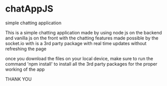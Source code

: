 # chatAppJS
simple chatting application


This is a simple chatting application made by using node js on the backend and vanilla js on the front with the chatting features made possible by the socket.io with is a 3rd party package with real time updates without refreshing the page 


once you download the files on your local device, make sure to run the command 'npm install' to install all the 3rd party packages for the proper working of the app


THANK YOU



